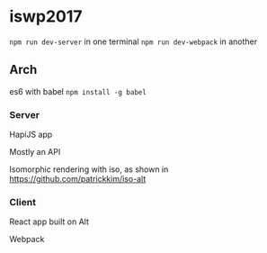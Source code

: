 # iswp2017

`npm run dev-server` in one terminal
`npm run dev-webpack` in another

## Arch

es6 with babel `npm install -g babel`

### Server

HapiJS app

Mostly an API

Isomorphic rendering with iso, as shown in https://github.com/patrickkim/iso-alt

### Client

React app built on Alt

Webpack

